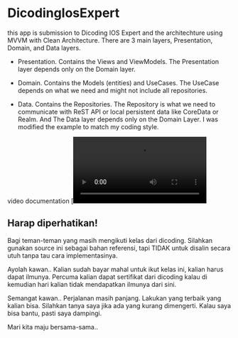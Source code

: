 # DicodingIosExpert

this app is  submission to Dicoding IOS Expert and the architechture using MVVM with Clean Architecture. There are 3 main layers, Presentation, Domain, and Data layers.


- Presentation. Contains the Views and ViewModels. The Presentation layer depends only on the Domain layer.

- Domain. Contains the Models (entities) and UseCases. The UseCase depends on what we need and might not include all repositories. 

- Data. Contains the Repositories. The Repository is what we need to communicate with ReST API or local persistent data like CoreData or Realm. And The Data layer depends only on the Domain Layer. I was modified the example to match my coding style.


video documentation 
[![Watch the video](https://github.com/helloail/DicodingIosExpert/blob/main/ScreenShoot/dicodingexpert.mp4)

## Harap diperhatikan!

Bagi teman-teman yang masih mengikuti kelas dari dicoding. Silahkan gunakan source ini sebagai bahan referensi, tapi TIDAK untuk disalin secara utuh tanpa tau cara implementasinya.

Ayolah kawan.. Kalian sudah bayar mahal untuk ikut kelas ini, kalian harus dapat ilmunya. Percuma kalian dapat sertifikat dari dicoding kalau di kemudian hari kalian tidak mendapatkan ilmunya dari sini.

Semangat kawan.. Perjalanan masih panjang. Lakukan yang terbaik yang kalian bisa. Silahkan tanya saya jika ada yang kurang dimengerti. Kalau saya bisa bantu, pasti saya dampingi.

Mari kita maju bersama-sama..
